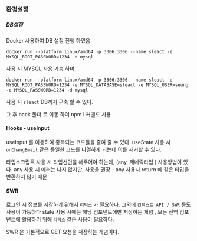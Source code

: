 ### 환경설정

##### DB설정

Docker 사용하여 DB 설정 진행 하였음

    docker run --platform linux/amd64 -p 3306:3306 --name sleact -e MYSQL_ROOT_PASSWORD=1234 -d mysql

사용 시 MYSQL 사용 가능 하며,

    docker run --platform linux/amd64 -p 3306:3306 --name sleact -e MYSQL_ROOT_PASSWORD=1234 -e MYSQL_DATABASE=sleact -e MYSQL_USER=seung -e MYSQL_PASSWORD=1234 -d mysql
 사용 시 `sleact` DB까지 구축 할 수 있다.

 그 후 back 폴더 로 이동 하여 npm i 커맨드 사용

 

#### Hooks - useInput

useInput 를 이용하여 중복되는 코드들을 줄여 줄 수 있다.
useState 사용 시 `onChangEmail` 같은 동일한 코드를 나열하게 되는데 이를 재거할 수 있다.

타입스크립트 사용 시 타입선언을 해주어야 하는데, (any, 제네릭타입 <T>) 사용방법이 있다.
any 사용 시 에러는 나지 않지만, <T>사용을 권장  - any 사용시 return 에 같은 타입을 반환하지 않기 때문 


#### SWR
로그인 시 정보를 저장하기 위해서 `리덕스` 가 필요하다.
그외에 `컨텍스트 API / SWR` 등도 사용이 가능하다
state 사용 시에는 해당 컴포넌트에만 저장하는 개념 , 모든 전역 컴포넌트에 활용하기 위해 `리덕스` 같은 사용이 필요하다.

SWR 은 기본적으로 GET 요청을 저장하는 개념이다.
